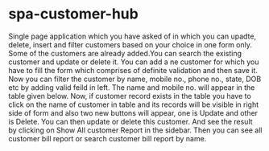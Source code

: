 # spa-customer-hub

Single page application which you have asked of in which you can upadte, delete, insert and filter customers based on your choice in one form only. Some of the customers are already added.You can search the existing customer and update or delete it. You can add a ne customer for which you have to fill the form which comprises of definite validation and then save it. Now you can filter the customer by name, mobile no., phone no., state, DOB etc by adding valid feild in left. The name and mobile no. will appear in the table given below. Now, if customer record exists in the table you have to click on the name of customer in table and its records will be visible in right side of form and also two new buttons will appear, one is Update and other is Delete. You can then update or delete this customer. And see the result by clicking on Show All customer Report in the sidebar. Then you can see all customer bill report or search customer bill report by name.
